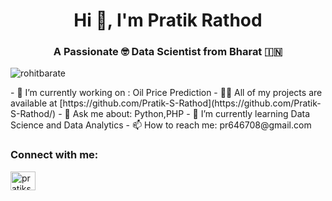<h1 align="center">Hi 👋, I'm Pratik Rathod</h1>
<h3 align="center">A Passionate 🤓 Data Scientist from Bharat 🇮🇳</h3>

<p align="left"> <img src="https://komarev.com/ghpvc/?username=rohitbarate&label=Profile%20views&color=0e75b6&style=flat" alt="rohitbarate" /> </p>
- 🔭 I’m currently working on : Oil Price Prediction
- 👨‍💻 All of my projects are available at [https://github.com/Pratik-S-Rathod](https://github.com/Pratik-S-Rathod/)
- 💬 Ask me about: Python,PHP
- 🌱 I’m currently learning Data Science and Data Analytics
- 📫 How to reach me: pr646708@gmail.com


<h3 align="left">Connect with me:</h3>
<p align="left">
<a href="https://www.linkedin.com/in/pratik-rathod-504829250/?utm_source=share&utm_campaign=share_via&utm_content=profile&utm_medium=android_app" target="blank">
  <img align="center" src="https://raw.githubusercontent.com/rahuldkjain/github-profile-readme-generator/master/src/images/icons/Social/linked-in-alt.svg" alt="pratiksrathod" height="30" width="40" /></a>
</p>

